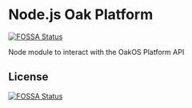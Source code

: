 # Node.js Oak Platform
[![FOSSA Status](https://app.fossa.io/api/projects/git%2Bgithub.com%2FOakLabsInc%2Fnode-oak-platform.svg?type=shield)](https://app.fossa.io/projects/git%2Bgithub.com%2FOakLabsInc%2Fnode-oak-platform?ref=badge_shield)


Node module to interact with the OakOS Platform API


## License
[![FOSSA Status](https://app.fossa.io/api/projects/git%2Bgithub.com%2FOakLabsInc%2Fnode-oak-platform.svg?type=large)](https://app.fossa.io/projects/git%2Bgithub.com%2FOakLabsInc%2Fnode-oak-platform?ref=badge_large)